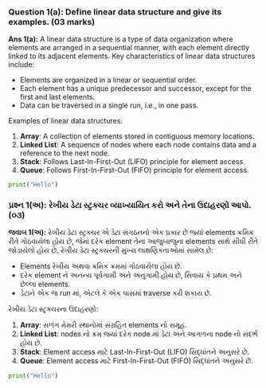 ### Question 1(a): Define linear data structure and give its examples. (03 marks)

**Ans 1(a):**
A linear data structure is a type of data organization where elements are arranged in a sequential manner, with each element directly linked to its adjacent elements. Key characteristics of linear data structures include:

- Elements are organized in a linear or sequential order.
- Each element has a unique predecessor and successor, except for the first and last elements.
- Data can be traversed in a single run, i.e., in one pass.

Examples of linear data structures:

1. **Array**: A collection of elements stored in contiguous memory locations.
2. **Linked List**: A sequence of nodes where each node contains data and a reference to the next node.
3. **Stack**: Follows Last-In-First-Out (LIFO) principle for element access.
4. **Queue**: Follows First-In-First-Out (FIFO) principle for element access.

```python
print("Hello")
```

### પ્રશ્ન 1(અ): રેખીય ડેટા સ્ટ્રક્ચર વ્યાખ્યાયિત કરો અને તેના ઉદાહરણો આપો. (૦૩)

**જવાબ 1(અ):**
રેખીય ડેટા સ્ટ્રક્ચર એ ડેટા સંગઠનનો એક પ્રકાર છે જ્યાં elements ક્રમિક રીતે ગોઠવાયેલા હોય છે, જેમાં દરેક element તેના આજુબાજુના elements સાથે સીધી રીતે જોડાયેલો હોય છે. રેખીય ડેટા સ્ટ્રક્ચરની મુખ્ય લાક્ષણિકતાઓમાં સામેલ છે:

- Elements રેખીય અથવા ક્રમિક ક્રમમાં ગોઠવાયેલા હોય છે.
- દરેક element ને અનન્ય પૂર્વગામી અને અનુગામી હોય છે, સિવાય કે પ્રથમ અને છેલ્લા elements.
- ડેટાને એક જ run માં, એટલે કે એક પાસમાં traverse કરી શકાય છે.

રેખીય ડેટા સ્ટ્રક્ચરના ઉદાહરણો:

1. **Array**: સળંગ મેમરી સ્થાનોમાં સંગ્રહિત elements નો સમૂહ.
2. **Linked List**: nodes નો ક્રમ જ્યાં દરેક node માં ડેટા અને આગળના node નો સંદર્ભ હોય છે.
3. **Stack**: Element access માટે Last-In-First-Out (LIFO) સિદ્ધાંતને અનુસરે છે.
4. **Queue**: Element access માટે First-In-First-Out (FIFO) સિદ્ધાંતને અનુસરે છે.

```python
print("Hello")
```

###
